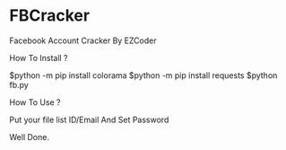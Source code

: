 # FBCracker
Facebook Account Cracker By EZCoder

How To Install ?

$python -m pip install colorama
$python -m pip install requests
$python fb.py


How To Use ?

Put your file list ID/Email
And Set Password

Well Done.
